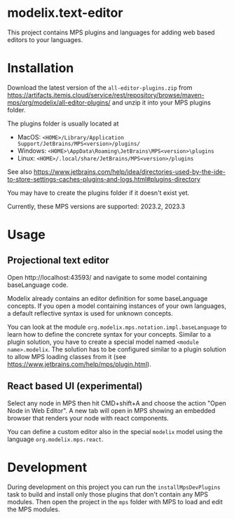 # modelix.text-editor

This project contains MPS plugins and languages for adding web based editors to your languages.

# Installation

Download the latest version of the `all-editor-plugins.zip` from
https://artifacts.itemis.cloud/service/rest/repository/browse/maven-mps/org/modelix/all-editor-plugins/
and unzip it into your MPS plugins folder.

The plugins folder is usually located at
- MacOS: `<HOME>/Library/Application Support/JetBrains/MPS<version>/plugins/`
- Windows: `<HOME>\AppData\Roaming\JetBrains\MPS<version>\plugins`
- Linux: `<HOME>/.local/share/JetBrains/MPS<version>/plugins`

See also https://www.jetbrains.com/help/idea/directories-used-by-the-ide-to-store-settings-caches-plugins-and-logs.html#plugins-directory

You may have to create the plugins folder if it doesn't exist yet.

Currently, these MPS versions are supported: 2023.2, 2023.3

# Usage

## Projectional text editor

Open http://localhost:43593/ and navigate to some model containing baseLanguage code.

Modelix already contains an editor definition for some baseLanguage concepts.
If you open a model containing instances of your own languages,
a default reflective syntax is used for unknown concepts.

You can look at the module `org.modelix.mps.notation.impl.baseLanguage` to learn how to define the concrete syntax
for your concepts.
Similar to a plugin solution, you have to create a special model named `<module name>.modelix`.
The solution has to be configured similar to a plugin solution to allow MPS loading classes from it
(see https://www.jetbrains.com/help/mps/plugin.html).

## React based UI (experimental)

Select any node in MPS then hit CMD+shift+A and choose the action "Open Node in Web Editor".
A new tab will open in MPS showing an embedded browser that renders your node with react components.

You can define a custom editor also in the special `modelix` model using the language `org.modelix.mps.react`.

# Development

During development on this project you can run the `installMpsDevPlugins` task
to build and install only those plugins that don't contain any MPS modules.
Then open the project in the `mps` folder with MPS to load and edit the MPS modules. 
